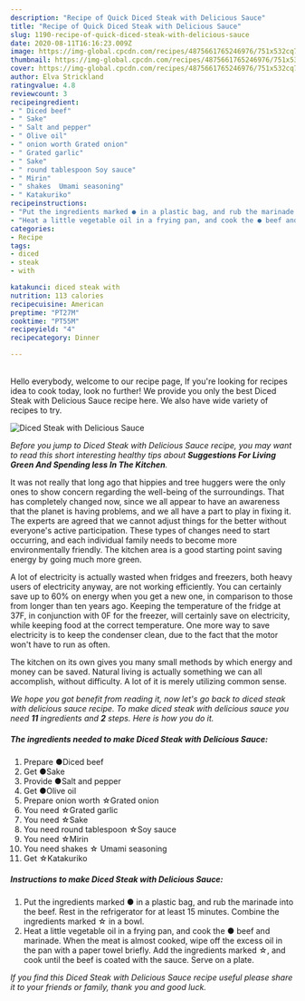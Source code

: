 ```yaml
---
description: "Recipe of Quick Diced Steak with Delicious Sauce"
title: "Recipe of Quick Diced Steak with Delicious Sauce"
slug: 1190-recipe-of-quick-diced-steak-with-delicious-sauce
date: 2020-08-11T16:16:23.009Z
image: https://img-global.cpcdn.com/recipes/4875661765246976/751x532cq70/diced-steak-with-delicious-sauce-recipe-main-photo.jpg
thumbnail: https://img-global.cpcdn.com/recipes/4875661765246976/751x532cq70/diced-steak-with-delicious-sauce-recipe-main-photo.jpg
cover: https://img-global.cpcdn.com/recipes/4875661765246976/751x532cq70/diced-steak-with-delicious-sauce-recipe-main-photo.jpg
author: Elva Strickland
ratingvalue: 4.8
reviewcount: 3
recipeingredient:
- " Diced beef"
- " Sake"
- " Salt and pepper"
- " Olive oil"
- " onion worth Grated onion"
- " Grated garlic"
- " Sake"
- " round tablespoon Soy sauce"
- " Mirin"
- " shakes  Umami seasoning"
- " Katakuriko"
recipeinstructions:
- "Put the ingredients marked ● in a plastic bag, and rub the marinade into the beef. Rest in the refrigerator for at least 15 minutes. Combine the ingredients marked ☆ in a bowl."
- "Heat a little vegetable oil in a frying pan, and cook the ● beef and marinade. When the meat is almost cooked, wipe off the excess oil in the pan with a paper towel briefly. Add the ingredients marked ☆, and cook until the beef is coated with the sauce. Serve on a plate."
categories:
- Recipe
tags:
- diced
- steak
- with

katakunci: diced steak with 
nutrition: 113 calories
recipecuisine: American
preptime: "PT27M"
cooktime: "PT55M"
recipeyield: "4"
recipecategory: Dinner

---
```

<br>
Hello everybody, welcome to our recipe page, If you're looking for recipes idea to cook today, look no further! We provide you only the best Diced Steak with Delicious Sauce recipe here. We also have wide variety of recipes to try.
<br>


![Diced Steak with Delicious Sauce](https://img-global.cpcdn.com/recipes/4875661765246976/751x532cq70/diced-steak-with-delicious-sauce-recipe-main-photo.jpg)

<i>Before you jump to Diced Steak with Delicious Sauce recipe, you may want to read this short interesting healthy tips about 
<strong>Suggestions For Living Green And Spending less In The Kitchen</strong>.</i>
</br>

It was not really that long ago that hippies and tree huggers were the only ones to show concern regarding the well-being of the surroundings. That has completely changed now, since we all appear to have an awareness that the planet is having problems, and we all have a part to play in fixing it. The experts are agreed that we cannot adjust things for the better without everyone's active participation. These types of changes need to start occurring, and each individual family needs to become more environmentally friendly. The kitchen area is a good starting point saving energy by going much more green.

A lot of electricity is actually wasted when fridges and freezers, both heavy users of electricity anyway, are not working efficiently. You can certainly save up to 60% on energy when you get a new one, in comparison to those from longer than ten years ago. Keeping the temperature of the fridge at 37F, in conjunction with 0F for the freezer, will certainly save on electricity, while keeping food at the correct temperature. One more way to save electricity is to keep the condenser clean, due to the fact that the motor won't have to run as often.

The kitchen on its own gives you many small methods by which energy and money can be saved. Natural living is actually something we can all accomplish, without difficulty. A lot of it is merely utilizing common sense.


<i>We hope you got benefit from reading it, now let's go back to diced steak with delicious sauce recipe. To make diced steak with delicious sauce you need <strong>11</strong> ingredients and <strong>2</strong> steps. Here is how you do it.
</i>

##### The ingredients needed to make Diced Steak with Delicious Sauce:

1. Prepare  ●Diced beef
1. Get  ●Sake
1. Provide  ●Salt and pepper
1. Get  ●Olive oil
1. Prepare  onion worth ☆Grated onion
1. You need  ☆Grated garlic
1. You need  ☆Sake
1. You need  round tablespoon ☆Soy sauce
1. You need  ☆Mirin
1. You need  shakes ☆ Umami seasoning
1. Get  ☆Katakuriko


##### Instructions to make Diced Steak with Delicious Sauce:

1. Put the ingredients marked ● in a plastic bag, and rub the marinade into the beef. Rest in the refrigerator for at least 15 minutes. Combine the ingredients marked ☆ in a bowl.
1. Heat a little vegetable oil in a frying pan, and cook the ● beef and marinade. When the meat is almost cooked, wipe off the excess oil in the pan with a paper towel briefly. Add the ingredients marked ☆, and cook until the beef is coated with the sauce. Serve on a plate.


<i>If you find this Diced Steak with Delicious Sauce recipe useful please share it to your friends or family, thank you and good luck.</i>
